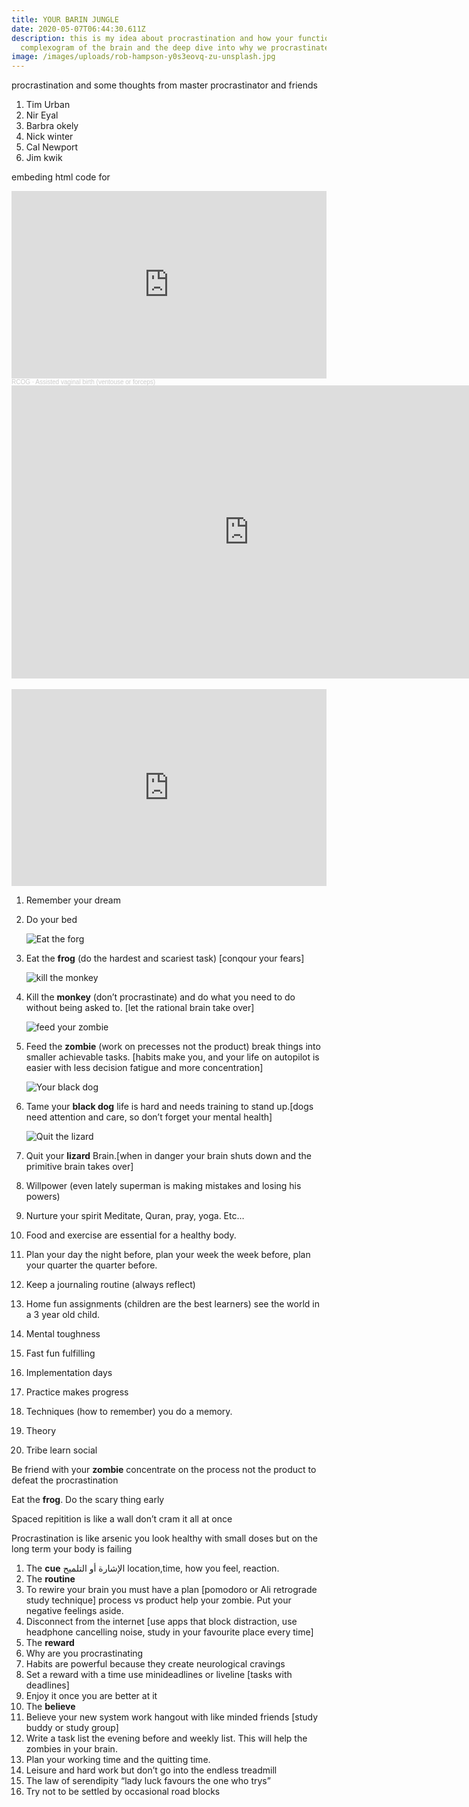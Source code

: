 ```yaml
---
title: YOUR BARIN JUNGLE
date: 2020-05-07T06:44:30.611Z
description: this is my idea about procrastination and how your functions. the
  complexogram of the brain and the deep dive into why we procrastinate!
image: /images/uploads/rob-hampson-y0s3eovq-zu-unsplash.jpg
---
```

procrastination and some thoughts from master procrastinator and friends

1. Tim Urban
2. Nir Eyal
3. Barbra okely
4. Nick winter
5. Cal Newport
6. Jim kwik



embeding html code for 



<iframe width="100%" height="300" scrolling="no" frameborder="no" allow="autoplay" src="https://w.soundcloud.com/player/?url=https%3A//api.soundcloud.com/tracks/814318612&color=%23ff5500&auto_play=false&hide_related=false&show_comments=true&show_user=true&show_reposts=false&show_teaser=true&visual=true"></iframe><div style="font-size: 10px; color: #cccccc;line-break: anywhere;word-break: normal;overflow: hidden;white-space: nowrap;text-overflow: ellipsis; font-family: Interstate,Lucida Grande,Lucida Sans Unicode,Lucida Sans,Garuda,Verdana,Tahoma,sans-serif;font-weight: 100;"><a href="https://soundcloud.com/rcobsgyn" title="RCOG" target="_blank" style="color: #cccccc; text-decoration: none;">RCOG</a> · <a href="https://soundcloud.com/rcobsgyn/assisted-vaginal-birth-information-for-you" title="Assisted vaginal birth (ventouse or forceps)" target="_blank" style="color: #cccccc; text-decoration: none;">Assisted vaginal birth (ventouse or forceps)</a></div>



<iframe src="https://docs.google.com/presentation/d/e/2PACX-1vQ9wbn_4LHe6brKM-91Bvyyw9IGmWReB1tB-txNFnbh1V-6gp88tdfLI_gc1Nsp5037BHDNQOokazPr/embed?start=false&loop=false&delayms=3000" frameborder="0" width="760" height="469" allowfullscreen="true" mozallowfullscreen="true" webkitallowfullscreen="true"></iframe>

<br/>

<br>







<iframe width="100%" height="315" src="https://www.youtube.com/embed/uWTMEDEPw8c" frameborder="0" allow="autoplay; encrypted-media; gyroscope; picture-in-picture" allowfullscreen></iframe>

1. Remember your dream
2. Do your bed

   ![Eat the forg](/images/uploads/theverticalstory-xmbqhqtzvmq-unsplash.jpg "Frog")
3. Eat the **frog** (do the hardest and scariest task) \[conqour your fears]

   ![kill the monkey](/images/uploads/ttony-reid-nwdjsdw7rv8-unsplash.jpg "monkey")
4. Kill the **monkey** (don’t procrastinate) and do what you need to do without being asked to. \[let the rational brain take over]

   ![](/images/uploads/zombie_fest_2009-_brain_eating_zombie_-4003555494-.jpg "feed your zombie")
5. Feed the **zombie** (work on precesses not the product) break things into smaller achievable tasks. \[habits make you, and your life on autopilot is easier with less decision fatigue and more concentration]

   ![](/images/uploads/isabela-kronemberger-if5drre4om0-unsplash.jpg "Your black dog")
6. Tame your **black dog** life is hard and needs training to stand up.\[dogs need attention and care, so don’t forget your mental health]

   ![Quit the lizard](/images/uploads/jj-shev-qzksjyowj9g-unsplash.jpg "lizard brian")
7. Quit your **lizard** Brain.\[when in danger your brain shuts down and the primitive brain takes over]
8. Willpower (even lately superman is making mistakes and losing his powers)
9. Nurture your spirit Meditate, Quran, pray, yoga. Etc…
10. Food and exercise are essential for a healthy body.
11. Plan your day the night before, plan your week the week before, plan your quarter the quarter before.
12. Keep a journaling routine (always reflect) 
13. Home fun assignments (children are the best learners) see the world in a 3 year old child.
14. Mental toughness
15. Fast fun fulfilling 
16. Implementation days
17. Practice makes progress
18. Techniques (how to remember) you do a memory.
19. Theory 
20. Tribe learn social 

Be friend with your **zombie** concentrate on the process not the product to defeat the procrastination 

Eat the **frog**. Do the scary thing early 

Spaced repitition is like a wall don’t cram it all at once 

Procrastination is like arsenic you look healthy with small doses but on the long term your body is failing 

1. The **cue** الإشارة أو التلميح location,time, how you feel, reaction.
2. The **routine** 
3. To rewire your brain you must have a plan \[pomodoro or Ali retrograde study technique] process vs product help your zombie. Put your negative feelings aside.
4. Disconnect from the internet \[use apps that block distraction, use headphone cancelling noise, study in your favourite place every time]
5. The **reward**
6. Why are you procrastinating
7. Habits are powerful because they create neurological cravings
8. Set a reward with a time use minideadlines or liveline \[tasks with deadlines]
9. Enjoy it once you are better at it
10. The **believe** 
11. Believe your new system work hangout with like minded friends \[study buddy or study group]
12. Write a task list the evening before and weekly list. This will help the zombies in your brain.
13. Plan your working time and the quitting time.
14. Leisure and hard work but don’t go into the endless treadmill 
15. The law of serendipity “lady luck favours the one who trys”
16. Try not to be settled by occasional road blocks